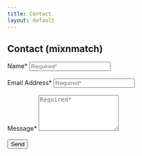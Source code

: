 ```yaml
---
title: Contact
layout: default
---
```




## Contact (mixnmatch)

<html>

<form action="https://docs.google.com/forms/d/e/1FAIpQLScozymLEBTV64BSDC8VW3t3_RcXE7Xuf0p0NgfIAMD_-lz04w/formResponse" method="post" target="_self">
      <label>Name*</label>
      <input type="text" placeholder="Required*" name="entry.775154500" required>
<br><br>  
      <label>Email Address*</label>
      <input type="email" placeholder="Required*" name="entry.2040896180" required>
<br><br>    
      <label>Message*</label>
      <textarea rows="5" placeholder="Required*" name="entry.1299930221" required></textarea>
<br><br>     
      <input type="submit" value="Send">

</form>
</html>